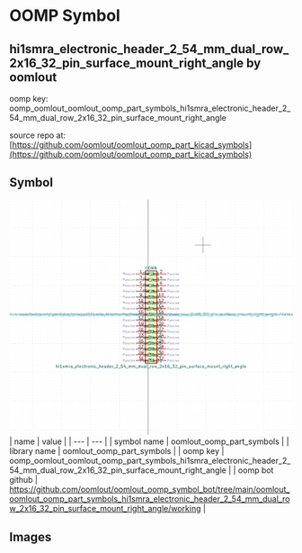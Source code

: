 # OOMP Symbol  
## hi1smra_electronic_header_2_54_mm_dual_row_2x16_32_pin_surface_mount_right_angle  by oomlout  
  
oomp key: oomp_oomlout_oomlout_oomp_part_symbols_hi1smra_electronic_header_2_54_mm_dual_row_2x16_32_pin_surface_mount_right_angle  
  
source repo at: [https://github.com/oomlout/oomlout_oomp_part_kicad_symbols](https://github.com/oomlout/oomlout_oomp_part_kicad_symbols)  
## Symbol  
  
[![working.png](working_600.png)](working.png)  
| name | value | 
| --- | --- | 
| symbol name | oomlout_oomp_part_symbols | 
| library name | oomlout_oomp_part_symbols | 
| oomp key | oomp_oomlout_oomlout_oomp_part_symbols_hi1smra_electronic_header_2_54_mm_dual_row_2x16_32_pin_surface_mount_right_angle | 
| oomp bot github | https://github.com/oomlout/oomlout_oomp_symbol_bot/tree/main/oomlout_oomlout_oomp_part_symbols_hi1smra_electronic_header_2_54_mm_dual_row_2x16_32_pin_surface_mount_right_angle/working | 
## Images  
